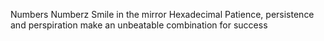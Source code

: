 Numbers
Numberz
Smile in the mirror
Hexadecimal
Patience, persistence and perspiration make an unbeatable combination for success
